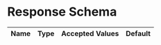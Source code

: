 # Response Schema



| Name | Type | Accepted Values | Default |
|------|------|--------|---------|



